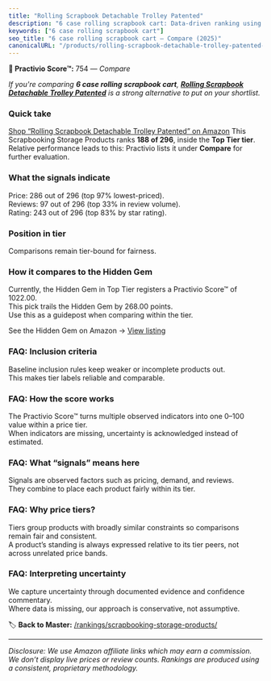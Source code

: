 ```yaml
---
title: "Rolling Scrapbook Detachable Trolley Patented"
description: "6 case rolling scrapbook cart: Data-driven ranking using the Practivio Score™. Positioned by quality, value, demand, findability, momentum."
keywords: ["6 case rolling scrapbook cart"]
seo_title: "6 case rolling scrapbook cart — Compare (2025)"
canonicalURL: "/products/rolling-scrapbook-detachable-trolley-patented-B08DTLGFW3/"
---
```


**🛒 Practivio Score™:** 754 — _Compare_


*If you're comparing **6 case rolling scrapbook cart**, **[Rolling Scrapbook Detachable Trolley Patented](https://www.amazon.com/dp/B08DTLGFW3?tag=practivio-20)** is a strong alternative to put on your shortlist.*
### Quick take
[Shop “Rolling Scrapbook Detachable Trolley Patented” on Amazon](https://www.amazon.com/dp/B08DTLGFW3?tag=practivio-20)
This Scrapbooking Storage Products ranks **188 of 296**, inside the **Top Tier tier**.  
Relative performance leads to this: Practivio lists it under **Compare** for further evaluation.

### What the signals indicate
Price: 286 out of 296 (top 97% lowest-priced).  
Reviews: 97 out of 296 (top 33% in review volume).  
Rating: 243 out of 296 (top 83% by star rating).  

### Position in tier
Comparisons remain tier-bound for fairness.

### How it compares to the Hidden Gem
Currently, the Hidden Gem in Top Tier registers a Practivio Score™ of 1022.00.  
This pick trails the Hidden Gem by 268.00 points.  
Use this as a guidepost when comparing within the tier.  

See the Hidden Gem on Amazon → [View listing](https://www.amazon.com/dp/B08V21RXFY?tag=practivio-20)

### FAQ: Inclusion criteria
Baseline inclusion rules keep weaker or incomplete products out.  
This makes tier labels reliable and comparable.

### FAQ: How the score works
The Practivio Score™ turns multiple observed indicators into one 0–100 value within a price tier.  
When indicators are missing, uncertainty is acknowledged instead of estimated.

### FAQ: What “signals” means here
Signals are observed factors such as pricing, demand, and reviews.  
They combine to place each product fairly within its tier.

### FAQ: Why price tiers?
Tiers group products with broadly similar constraints so comparisons remain fair and consistent.  
A product’s standing is always expressed relative to its tier peers, not across unrelated price bands.

### FAQ: Interpreting uncertainty
We capture uncertainty through documented evidence and confidence commentary.  
Where data is missing, our approach is conservative, not assumptive.

<!-- Missing template for Compare/CompareWithinPriceClass -->


🏷️ **Back to Master:** [/rankings/scrapbooking-storage-products/](/rankings/scrapbooking-storage-products/)

---
_Disclosure: We use Amazon affiliate links which may earn a commission. We don’t display live prices or review counts. Rankings are produced using a consistent, proprietary methodology._
